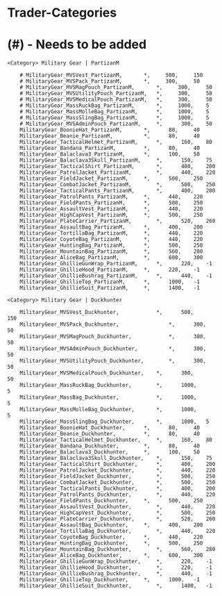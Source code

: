 # Trader-Categories
# (#) - Needs to be added

	<Category> Military Gear | PartizanM
  
  		# MilitaryGear_MVSVest_PartizanM,		*,     500,     150
  		# MilitaryGear_MVSPack_PartizanM,		*,     300,     50
  		# MilitaryGear_MVSMagPouch_PartizanM,		*,     300,     50
  		# MilitaryGear_MVSUtilityPouch_PartizanM,	*,     300,     50
  		# MilitaryGear_MVSMedicalPouch_PartizanM,	*,     300,     50
  		# MilitaryGear_MassRuckBag_PartizanM,		*,     1000,    5
 		# MilitaryGear_MassMolleBag_PartizanM,		*,     1000,    5
  		# MilitaryGear_MassSlingBag_PartizanM,    	*,     1000,    5
  		# MilitaryGear_MVSAdminPouch_PartizanM,		*,      300,    50
 		MilitaryGear_BoonieHat_PartizanM,		*,		80,		40
   		MilitaryGear_Beanie_PartizanM,			*,		80,		40
   		MilitaryGear_TacticalHelmet_PartizanM,		*,		160,	80
		MilitaryGear_Bandana_PartizanM,			*,		80,		40
		MilitaryGear_Balaclava3_PartizanM,		*,		100,	50
		MilitaryGear_Balaclava3Skull_PartizanM,		*,		150,	75
		MilitaryGear_TacticalShirt_PartizanM,		*,		400,	200
		MilitaryGear_PatrolJacket_PartizanM,		*,		440,	220
		MilitaryGear_FieldJacket_PartizanM,		*,		500,	250
		MilitaryGear_CombatJacket_PartizanM,		*,		500,	250
		MilitaryGear_TacticalPants_PartizanM,		*,		400,	200
		MilitaryGear_PatrolPants_PartizanM,		*,		440,	220
		MilitaryGear_FieldPants_PartizanM,		*,		500,	250
		MilitaryGear_AssaultVest_PartizanM,		*,		440,	220
		MilitaryGear_HighCapVest_PartizanM,		*,		500,	250
		MilitaryGear_PlateCarrier_PartizanM,		*,		520,	260
		MilitaryGear_AssaultBag_PartizanM,		*,		400,	200
		MilitaryGear_TortillaBag_PartizanM,		*,		440,	220
		MilitaryGear_CoyoteBag_PartizanM,		*,		440,	220
		MilitaryGear_HuntingBag_PartizanM,		*,		500,	250
		MilitaryGear_MountainBag_PartizanM,		*,		560,	280
		MilitaryGear_AliceBag_PartizanM,		*,		600,	300
		MilitaryGear_GhillieGunWrap_PartizanM,		*,		220,	-1
		MilitaryGear_GhillieHood_PartizanM,		*,		220,	-1
		MilitaryGear_GhillieBushrag_PartizanM,		*,		440,	-1
		MilitaryGear_GhillieTop_PartizanM,		*,		1000,	-1
		MilitaryGear_GhillieSuit_PartizanM,		*,		1400,	-1
		
	<Category> Military Gear | Duckhunter
	
		MilitaryGear_MVSVest_Duckhunter,        	*,      500,                 150
		MilitaryGear_MVSPack_Duckhunter,                *,      300,                 50
		MilitaryGear_MVSMagPouch_Duckhunter,            *,      300,                 50
		MilitaryGear_MVSAdminPouch_Duckhunter,          *,      300,                 50
		MilitaryGear_MVSUtilityPouch_Duckhunter,        *,      300,                 50
		MilitaryGear_MVSMedicalPouch_Duckhunter,	*,      300,                 50
		MilitaryGear_MassRuckBag_Duckhunter,    	*,      1000,                5
		MilitaryGear_MassBag_Duckhunter,        	*,      1000,                5
		MilitaryGear_MassMolleBag_Duckhunter,   	*,      1000,                5
		MilitaryGear_MassSlingBag_Duckhunter,   	*,      1000,   5
		MilitaryGear_BoonieHat_Duckhunter,		*,		80,		40
		MilitaryGear_Beanie_Duckhunter,			*,		80,		40
		MilitaryGear_TacticalHelmet_Duckhunter,		*,		160,	80
		MilitaryGear_Bandana_Duckhunter,		*,		80,		40
		MilitaryGear_Balaclava3_Duckhunter,		*,		100,	50
		MilitaryGear_Balaclava3Skull_Duckhunter,	*,		150,	75
		MilitaryGear_TacticalShirt_Duckhunter,		*,		400,	200
		MilitaryGear_PatrolJacket_Duckhunter,		*,		440,	220
		MilitaryGear_FieldJacket_Duckhunter,		*,		500,	250
		MilitaryGear_CombatJacket_Duckhunter,		*,		500,	250
		MilitaryGear_TacticalPants_Duckhunter,		*,		400,	200
		MilitaryGear_PatrolPants_Duckhunter,		*,		440,	220
		MilitaryGear_FieldPants_Duckhunter,		*,		500,	250
		MilitaryGear_AssaultVest_Duckhunter,		*,		440,	220
		MilitaryGear_HighCapVest_Duckhunter,		*,		500,	250
		MilitaryGear_PlateCarrier_Duckhunter,		*,		520,	260
		MilitaryGear_AssaultBag_Duckhunter,		*,		400,	200
		MilitaryGear_TortillaBag_Duckhunter,		*,		440,	220
		MilitaryGear_CoyoteBag_Duckhunter,		*,		440,	220
		MilitaryGear_HuntingBag_Duckhunter,		*,		500,	250
		MilitaryGear_MountainBag_Duckhunter,		*,		560,	280
		MilitaryGear_AliceBag_Duckhunter,		*,		600,	300
		MilitaryGear_GhillieGunWrap_Duckhunter,		*,		220,	-1
		MilitaryGear_GhillieHood_Duckhunter,		*,		220,	-1
		MilitaryGear_GhillieBushrag_Duckhunter,		*,		440,	-1
		MilitaryGear_GhillieTop_Duckhunter,		*,		1000,	-1
		MilitaryGear_GhillieSuit_Duckhunter,		*,		1400,	-1
